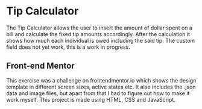 # Tip Calculator

The Tip Calculator allows the user to insert the amount of dollar spent on a bill and calculate the fixed tip amounts accordingly.
After the calculation it shows how much each individual is owed including the said tip. The custom field does not yet work, this is a work in progress.

## Front-end Mentor

This exercise was a challenge on frontendmentor.io which shows the design template in different screen sizes, active states etc.
It also includes the .json data and image files, but apart from that I had to figure out how to make it work myself.
This project is made using HTML, CSS and JavaScript.
